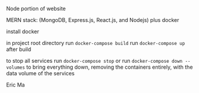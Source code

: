Node portion of website

MERN stack: (MongoDB, Express.js, React.js, and Nodejs)
plus docker

install docker

in project root directory
run `docker-compose build`
run `docker-compose up` after build

to stop all services
run `docker-compose stop`
or run `docker-compose down --volumes` to bring everything down, removing the containers entirely, with the data volume of the services

Eric Ma
